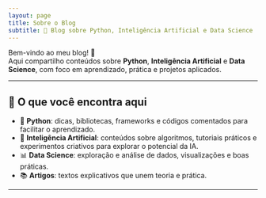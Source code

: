 ```yaml
---
layout: page
title: Sobre o Blog
subtitle: 🧠 Blog sobre Python, Inteligência Artificial e Data Science
---
```


Bem-vindo ao meu blog! 🚀  
Aqui compartilho conteúdos sobre **Python**, **Inteligência Artificial** e **Data Science**, com foco em aprendizado, prática e projetos aplicados.  

---

## 📌 O que você encontra aqui  
- 🐍 **Python**: dicas, bibliotecas, frameworks e códigos comentados para facilitar o aprendizado. 
- 🤖 **Inteligência Artificial**: conteúdos sobre algoritmos, tutoriais práticos e experimentos criativos para explorar o potencial da IA.
- 📊 **Data Science**: exploração e análise de dados, visualizações e boas práticas.
- 📚 **Artigos**: textos explicativos que unem teoria e prática.  

---
